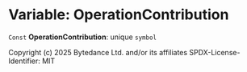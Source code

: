 # Variable: OperationContribution

`Const` **OperationContribution**: unique `symbol`

Copyright (c) 2025 Bytedance Ltd. and/or its affiliates
SPDX-License-Identifier: MIT
